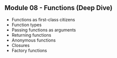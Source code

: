 ## Module 08 - Functions (Deep Dive)

- Functions as first-class citizens
- Function types
- Passing functions as arguments
- Returning functions
- Anonymous functions
- Closures
- Factory functions
